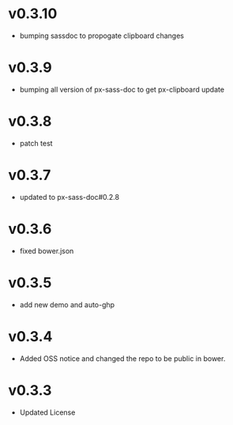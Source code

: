 
v0.3.10
==================
* bumping sassdoc to propogate clipboard changes


v0.3.9
==================
* bumping all version of px-sass-doc to get px-clipboard update


v0.3.8
==================
* patch test

v0.3.7
==============================
* updated to px-sass-doc#0.2.8

v0.3.6
==============================
* fixed bower.json

v0.3.5
==============================
* add new demo and auto-ghp

v0.3.4
==============================
* Added OSS notice and changed the repo to be public in bower.

v0.3.3
====================
* Updated License
